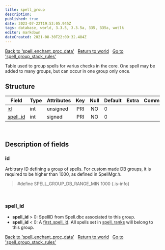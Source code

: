 ```yaml
---
title: spell_group
description: 
published: true
date: 2023-07-22T19:53:05.945Z
tags: database, world, 3.3.5, 3.3.5a, 335, 335a, wotlk
editor: markdown
dateCreated: 2021-08-30T22:09:32.484Z
---
```


<a href="https://trinitycore.info/en/database/335/world/spell_enchant_proc_data" class="mt-5 v-btn v-btn--depressed v-btn--flat v-btn--outlined theme--light v-size--default darkblue--text text--lighten-3"><span class="v-btn__content"><i aria-hidden="true" class="v-icon notranslate v-icon--left mdi mdi-arrow-left theme--light"></i><span>Back to 'spell_enchant_proc_data'</span></span></a>&nbsp;&nbsp;&nbsp;<a href="https://trinitycore.info/en/database/335/world/home" class="mt-5 v-btn v-btn--depressed v-btn--flat v-btn--outlined theme--light v-size--default darkblue--text text--lighten-3"><span class="v-btn__content"><i aria-hidden="true" class="v-icon notranslate v-icon--left mdi mdi-home-outline theme--light"></i><span>Return to world</span></span></a>&nbsp;&nbsp;&nbsp;<a href="https://trinitycore.info/en/database/335/world/spell_group_stack_rules" class="mt-5 v-btn v-btn--depressed v-btn--flat v-btn--outlined theme--light v-size--default darkblue--text text--lighten-3"><span class="v-btn__content"><span>Go to 'spell_group_stack_rules'</span><i aria-hidden="true" class="v-icon notranslate v-icon--right mdi mdi-arrow-right theme--light"></i></span></a>

Table used to group spells for varius checks in the core. One spell may be added to many groups, but can occur in one group only once.

## Structure

| Field | Type | Attributes | Key | Null | Default | Extra | Comment |
| --- | --- | --- | :---: | :---: | --- | --- | --- |
| [id](#id) | int | unsigned | PRI | NO | 0 |  |  |
| [spell_id](#spell_id) | int | signed | PRI | NO | 0 |  |  |
&nbsp;
## Description of fields

### id
Arbitrary ID defining a group of spells. For custom made DB groups, it is required to be higher than 1000, as defined in SpellMgr.h.
> #define SPELL_GROUP_DB_RANGE_MIN 1000
{.is-info}

&nbsp;

### spell_id
* **spell_id** > 0: SpellID from Spell.dbc associated to this group.
* **spell_id** < 0: A [first_spell_id](../world/spell_ranks#first_spell_id). All spells set in [spell_ranks](../world/spell_ranks) will belong to this group. 
&nbsp;

<a href="https://trinitycore.info/en/database/335/world/spell_enchant_proc_data" class="mt-5 v-btn v-btn--depressed v-btn--flat v-btn--outlined theme--light v-size--default darkblue--text text--lighten-3"><span class="v-btn__content"><i aria-hidden="true" class="v-icon notranslate v-icon--left mdi mdi-arrow-left theme--light"></i><span>Back to 'spell_enchant_proc_data'</span></span></a>&nbsp;&nbsp;&nbsp;<a href="https://trinitycore.info/en/database/335/world/home" class="mt-5 v-btn v-btn--depressed v-btn--flat v-btn--outlined theme--light v-size--default darkblue--text text--lighten-3"><span class="v-btn__content"><i aria-hidden="true" class="v-icon notranslate v-icon--left mdi mdi-home-outline theme--light"></i><span>Return to world</span></span></a>&nbsp;&nbsp;&nbsp;<a href="https://trinitycore.info/en/database/335/world/spell_group_stack_rules" class="mt-5 v-btn v-btn--depressed v-btn--flat v-btn--outlined theme--light v-size--default darkblue--text text--lighten-3"><span class="v-btn__content"><span>Go to 'spell_group_stack_rules'</span><i aria-hidden="true" class="v-icon notranslate v-icon--right mdi mdi-arrow-right theme--light"></i></span></a>
